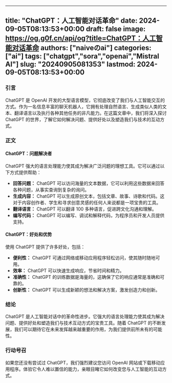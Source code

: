 
---
title: "ChatGPT：人工智能对话革命"
date: 2024-09-05T08:13:53+00:00
draft: false
image: https://og.g0f.cn/api/og?title=ChatGPT：人工智能对话革命
authors: ["naiveのai"]
categories: ["ai"]
tags: ["chatgpt","sora","openai","Mistral AI"]
slug: "20240905081353"
lastmod: 2024-09-05T08:13:53+00:00
---
### 引言

ChatGPT 是 OpenAI 开发的大型语言模型，它彻底改变了我们与人工智能交互的方式。作为一名信息丰富的聊天机器人，它拥有处理自然语言、生成类似人类的文本、翻译语言以及执行各种其他任务的非凡能力。在这篇文章中，我们将深入探讨 ChatGPT 的世界，了解它如何解决问题、提供好处以及塑造我们与技术的互动方式。

### 正文

#### ChatGPT：问题解决者

ChatGPT 强大的语言处理能力使其成为解决广泛问题的理想工具。它可以通过以下方式提供帮助：

- **回答问题：** ChatGPT 可以访问海量的文本数据，它可以利用这些数据来回答各种问题，从事实查询到复杂的询问。
- **生成内容：** ChatGPT 可以生成原创文本，包括文章、故事、诗歌和代码。这对于内容创作者、学生和寻求创意灵感的任何人来说都是一项宝贵的工具。
- **翻译语言：** ChatGPT 可以翻译 100 多种语言，促进跨文化沟通和理解。
- **编写代码：** ChatGPT 可以编写、调试和解释代码，为程序员和开发人员提供支持。

#### ChatGPT：好处和优势

使用 ChatGPT 提供了许多好处，包括：

- **便利性：** ChatGPT 可通过网络或移动应用程序轻松访问，使其随时随地可用。
- **效率：** ChatGPT 可以快速生成响应，节省时间和精力。
- **准确性：** ChatGPT 的训练数据是海量的，这确保了它的响应通常是准确和可靠的。
- **创新性：** ChatGPT 可以生成新颖的想法和解决方案，激发创造力和创新。

### 结论

ChatGPT 是人工智能对话中的革命性进步。它强大的语言处理能力使其成为解决问题、提供好处和塑造我们与技术互动方式的宝贵工具。随着 ChatGPT 的不断发展，我们可以期待它在未来发挥越来越重要的作用，为我们提供前所未有的可能性。

### 行动号召

如果您还没有尝试过 ChatGPT，我们强烈建议您访问 OpenAI 网站或下载移动应用程序。体验它令人难以置信的能力，亲眼目睹它如何改变您与人工智能的互动方式。